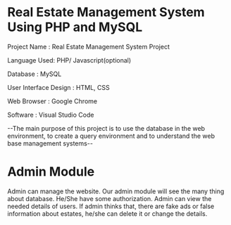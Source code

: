 # Real Estate Management System Using PHP and MySQL

Project Name :  Real Estate Management System Project

Language Used:  PHP/ Javascript(optional)

Database     :  MySQL

User Interface Design :  HTML, CSS

Web Browser   :  Google Chrome

Software      :  Visual Studio Code


--The main purpose of this project is to use the database in the web environment, to create a query environment and to understand the web base management systems--

# Admin Module
Admin can manage the website.
Our admin module will see the many thing about database.
He/She have some authorization.
Admin can view the needed details of users.
If admin thinks that, there are fake ads or false information about estates, he/she can delete it or change the details.

